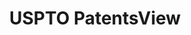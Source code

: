 ---
bigquery: https://console.cloud.google.com/bigquery?p=patents-public-data&d=patentsview&page=dataset
citation: Attribution should be given to PatentsView for use, distribution, or derivative
  works.
code: https://github.com/CSSIP-AIR/PatentsView-Code-Snippets/
contributors: USPTO
cost: None
description: 'PatentsView includes US patent data including raw data (summaries, applications,
  pregrant applications), disambugations of inventors and assignees, and inventor
  gender estimates.  Also foreign priority data, # of figures and sheets, and government
  interest statements.'
documentation: https://patentsview.org/query/builder-faqs
last_edit: 04/07/2022, 10:46:00
location: https://patentsview.org/
maintained_by: USPTO
record_creation_timestamp: 12/2/2020 17:20:46
schema_fields:
- disamb_inventor_id_20170307
- _102_date
- disamb_inventor_id_20201229
- location_id
- kind
- disamb_assignee_id_20181127
- section_id
- _371_date
- name_first
- ipc_version_indicator
- citation_id
- name_last
- f371_date
- text
- city
- classification_data_source
- term_disclaimer
- male
- fname
- main_group
- lapse_of_patent
- disamb_inventor_id_20191008
- action_date
- group_id
- rawlocation_id
- num_claims
- disamb_assignee_id_20200630
- filename
- exemplary
- level_two
- ipc_class
- num
- disamb_assignee_id_20200331
- state
- mainclass_id
- length
- state_fips
- county_fips
- name
- attribution_status
- disamb_inventor_id_20190312
- latin_name
- number
- classification_value
- disamb_inventor_id_20171226
- disamb_inventor_id_20200331
- patent_id
- lname
- disamb_inventor_id_20190820
- category_id
- longitude
- symbol_position
- variety
- rawinventor_id
- disclaimer_date
- subgroup
- sequence
- id
- subgroup_id
- classification_status
- disamb_inventor_id_20180528
- designation
- category
- male_flag
- publication_number
- organization_id
- relkind
- disamb_assignee_id_20200929
- disamb_inventor_id_20200630
- sector_title
- applicant_type
- num_sheets
- latlong
- disamb_inventor_id_20191231
- withdrawn
- term_grant
- uuid
- type
- disamb_assignee_id_20190312
- disamb_assignee_id_20190820
- assignee_id
- lawyer_id
- term_extension
- disamb_inventor_id_20200929
- role
- doc_type
- subclass_id
- disamb_assignee_id_20191008
- doctype
- inventor_id
- abstract
- f102_date
- rel_id
- reldocno
- subsection_id
- field_title
- country
- field_id
- dependent
- level_one
- series_code
- gi_statement
- section
- classification_level
- level_three
- subcategory_id
- group
- title
- contract_award_number
- subclass
- organization
- disamb_assignee_id_20191231
- application_id
- status
- disamb_inventor_id_20170808
- disamb_inventor_id_20181127
- num_figures
- disamb_inventor_id_20171003
- date
- county
- deceased
- rule_47
- country_transformed
- rawassignee_id
- latitude
shortname: patentsview
tags:
- disambiguation
- United States
- gender
terms_of_use: Creative Commons Attribution 4.0 International License.
timeframe: 1963-1999
title: USPTO PatentsView
uuid: cf1780b1-e265-4e49-8d1d-83b9cfe0fd9a
---